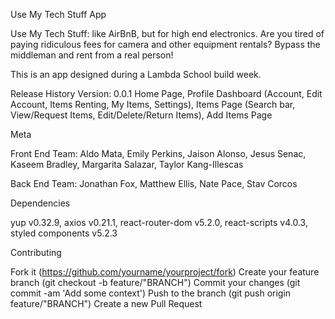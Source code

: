 Use My Tech Stuff App

Use My Tech Stuff: like AirBnB, but for high end electronics. Are you tired of paying ridiculous fees for camera and other equipment rentals? Bypass the middleman and rent from a real person! 

This is an app designed during a Lambda School build week. 

Release History
Version: 0.0.1 
Home Page, Profile Dashboard (Account, Edit Account, Items Renting, My Items, Settings), Items Page (Search bar, View/Request Items, Edit/Delete/Return Items), Add Items Page

Meta

Front End Team: Aldo Mata, Emily Perkins, Jaison Alonso, Jesus Senac, Kaseem Bradley, Margarita Salazar, Taylor Kang-Illescas

Back End Team: Jonathan Fox, Matthew Ellis, Nate Pace, Stav Corcos

Dependencies

yup v0.32.9, axios v0.21.1, react-router-dom v5.2.0, react-scripts v4.0.3, styled components v5.2.3

Contributing

Fork it (https://github.com/yourname/yourproject/fork) Create your feature branch (git checkout -b feature/"BRANCH") Commit your changes (git commit -am 'Add some context') Push to the branch (git push origin feature/"BRANCH") Create a new Pull Request



